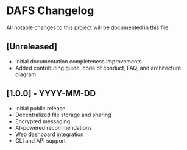 # DAFS Changelog

All notable changes to this project will be documented in this file.

## [Unreleased]
- Initial documentation completeness improvements
- Added contributing guide, code of conduct, FAQ, and architecture diagram

## [1.0.0] - YYYY-MM-DD
- Initial public release
- Decentralized file storage and sharing
- Encrypted messaging
- AI-powered recommendations
- Web dashboard integration
- CLI and API support 
